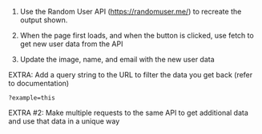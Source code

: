 1. Use the Random User API (https://randomuser.me/) to recreate the output shown. 

2. When the page first loads, and when the button is clicked, use fetch to get new user data from the API 

3. Update the image, name, and email with the new user data

EXTRA: Add a query string to the URL to filter the data you get back (refer to documentation)

    ?example=this

EXTRA #2: Make multiple requests to the same API to get additional data and use that data in a unique way 

